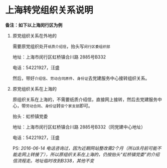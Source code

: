 # 上海转党组织关系说明

**备注：如下以上海闵行区为例**

1. 原党组织关系在外地的

    需要原党组织处开`纸质介绍信`，抬头写`闵行区委组织部`

    地址：上海市闵行区虹桥镇合川路 2885号B332

    电话：54221927，汪盛

    然后，带好`介绍信`、`劳动合同原件`、`身份证`去党建服务中心接转组织关系。

1. 原党组织关系在上海的

    原组织关系在上海的，不需要纸质介绍信，直接网上接转，然后去党建服务中心，带`劳动合同`、`身份证`转`安个家支部`即可。

    抬头：虹桥镇党委

    地址：上海市闵行区虹桥镇合川路 2885号B332（同党建中心地址）
    
    电话：54221927，汪盛
    
    PS: _2016-06-14 电话咨询过，因为近期网站整改需2个月（所以8月前可能不能走网上转接了），所以原组织关系在上海的，仍按抬头“虹桥镇党委”的介绍信流程走。地址临时改到B338，其他不变_
